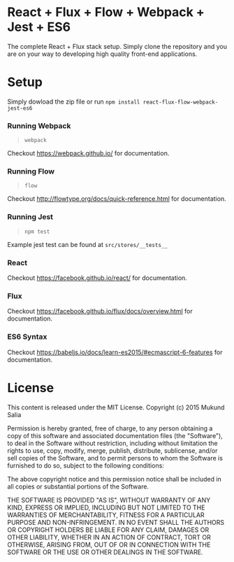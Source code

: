 # React + Flux + Flow + Webpack + Jest + ES6
The complete React + Flux stack setup. Simply clone the repository and you are on your way to developing high quality front-end applications.

# Setup
Simply dowload the zip file or run `npm install react-flux-flow-webpack-jest-es6`

### Running Webpack
> `webpack`

Checkout https://webpack.github.io/ for documentation.

### Running Flow
> `flow`

Checkout http://flowtype.org/docs/quick-reference.html for documentation.

### Running Jest
> `npm test`

Example jest test can be found at `src/stores/__tests__`

### React
Checkout https://facebook.github.io/react/ for documentation.

### Flux
Checkout https://facebook.github.io/flux/docs/overview.html for documentation.

### ES6 Syntax
Checkout https://babeljs.io/docs/learn-es2015/#ecmascript-6-features for documentation.

# License
This content is released under the MIT License. Copyright (c) 2015 Mukund Salia

Permission is hereby granted, free of charge, to any person obtaining a copy
of this software and associated documentation files (the "Software"), to deal
in the Software without restriction, including without limitation the rights
to use, copy, modify, merge, publish, distribute, sublicense, and/or sell
copies of the Software, and to permit persons to whom the Software is
furnished to do so, subject to the following conditions:

The above copyright notice and this permission notice shall be included in
all copies or substantial portions of the Software.

THE SOFTWARE IS PROVIDED "AS IS", WITHOUT WARRANTY OF ANY KIND, EXPRESS OR
IMPLIED, INCLUDING BUT NOT LIMITED TO THE WARRANTIES OF MERCHANTABILITY,
FITNESS FOR A PARTICULAR PURPOSE AND NON-INFRINGEMENT. IN NO EVENT SHALL THE
AUTHORS OR COPYRIGHT HOLDERS BE LIABLE FOR ANY CLAIM, DAMAGES OR OTHER
LIABILITY, WHETHER IN AN ACTION OF CONTRACT, TORT OR OTHERWISE, ARISING FROM,
OUT OF OR IN CONNECTION WITH THE SOFTWARE OR THE USE OR OTHER DEALINGS IN
THE SOFTWARE.
